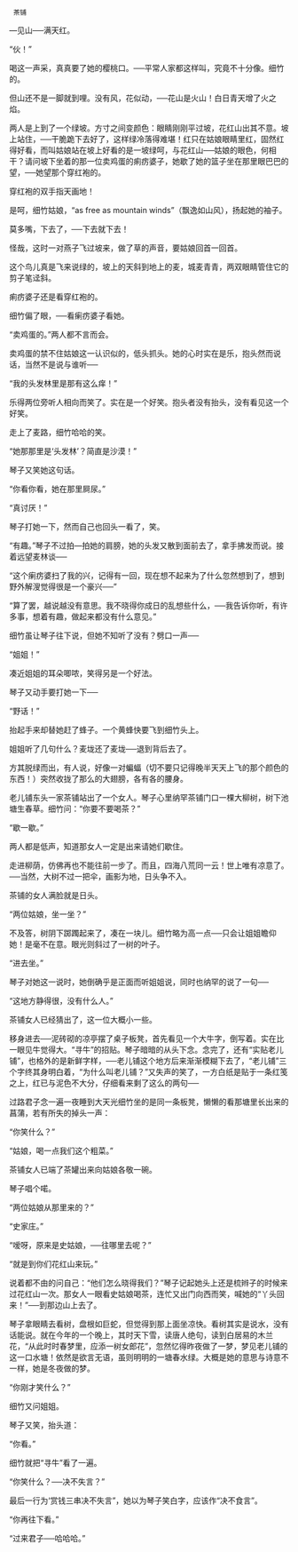      茶铺 

   —见山──满天红。

   “伙！”

   喝这一声采，真真要了她的樱桃口。──平常人家都这样叫，究竟不十分像。细竹的。

   但山还不是一脚就到哩。没有风，花似动，──花山是火山！白日青天增了火之焰。

   两人是上到了一个绿坡。方寸之间变颜色：眼睛刚刚平过坡，花红山出其不意。坡上站住，──干脆跪下去好了，这样绿冷落得难堪！红只在姑娘眼睛里红，固然红得好看，而叫姑娘站在坡上好看的是一坡绿呵，与花红山──姑娘的眼色，何相干？请问坡下坐着的那一位卖鸡蛋的痢疠婆子，她歇了她的篮子坐在那里眼巴巴的望，──她望那个穿红袍的。

   穿红袍的双手指天画地！

   是呵，细竹姑娘，“as free as mountain winds”（飘逸如山风），扬起她的袖子。

   莫多嘴，下去了，──下去就下去！

   怪哉，这时一对燕子飞过坡来，做了草的声音，要姑娘回首一回首。

   这个鸟儿真是飞来说绿的，坡上的天斜到地上的麦，城麦青青，两双眼睛管住它的剪子笔迳斜。

   痢疠婆子还是看穿红袍的。

   细竹偏了眼，──看瘌疠婆子看她。

   “卖鸡蛋的。”两人都不言而会。

   卖鸡蛋的禁不住姑娘这一认识似的，低头抓头。她的心时实在是乐，抱头然而说话，当然不是说与谁听──

   “我的头发林里是那有这么痒！”

   乐得两位旁听人相向而笑了。实在是一个好笑。抱头者没有抬头，没有看见这一个好笑。

   走上了麦路，细竹哈哈的笑。

   “她那那里是‘头发林’？简直是沙漠！”

   琴子又笑她这句话。

   “你看你看，她在那里屙尿。”

   “真讨厌！”

   琴子打她一下，然而自己也回头一看了，笑。

   “有趣。”琴子不过拍—拍她的肩膀，她的头发又散到面前去了，拿手拂发而说。接着远望麦林谈──

   “这个瘌疠婆扫了我的兴，记得有一回，现在想不起来为了什么忽然想到了，想到野外解溲觉得很是一个豪兴──”

   “算了罢，越说越没有意思。我不晓得你成日的乱想些什么，──我告诉你听，有许多事，想着有趣，做起来都没有什么意见。”

   细竹虽让琴子往下说，但她不知听了没有？劈口一声──

   “姐姐！”

   凑近姐姐的耳朵唧哝，笑得另是一个好法。

   琴子又动手要打她一下──

   “野话！”

   抬起手来却替她赶了蜂子。一个黄蜂快要飞到细竹头上。

   姐姐听了几句什么？麦垅还了麦垅──退到背后去了。

   方其脱绿而出，有人说，好像一对蝙蝠（切不要只记得晚半天天上飞的那个颜色的东西！）突然收拢了那么的大翅膀，各有各的腰身。

   老儿铺东头一家茶铺站出了一个女人。琴子心里纳罕茶铺门口一棵大柳树，树下池塘生春草。细竹问：“你要不要喝茶？”

   “歇一歇。”

   两人都是低声，知道那女人一定是出来请她们歇住。

   走进柳荫，仿佛再也不能往前一步了。而且，四海八荒同一云！世上唯有凉意了。──当然，大树不过一把伞，画影为地，日头争不入。

   茶铺的女人满脸就是日头。

   “两位姑娘，坐一坐？”

   不及答，树阴下踯躅起来了，凑在一块儿。细竹略为高一点──只会让姐姐瞻仰她！是毫不在意。眼光则斜过了一树的叶子。

   “进去坐。”

   琴子对她这一说时，她倒确乎是正面而听姐姐说，同时也纳罕的说了一句──

   “这地方静得很，没有什么人。”

   茶铺女人已经猜出了，这一位大概小一些。

   移身进去──泥砖砌的凉亭摆了桌子板凳，首先看见一个大牛字，倒写着。实在比一眼见牛觉得大。“寻牛”的招贴。琴子暗暗的从头下念。念完了，还有“实贴老儿铺”，也格外的是新鲜字样，──老儿铺这个地方后来渐渐模糊下去了，“老儿铺”三个字终其身明白着，“为什么叫老儿铺？”又失声的笑了，一方白纸是贴于一条红笺之上，红已与泥色不大分，仔细看来剩了这么的两句──

   过路君子念一遍一夜睡到大天光细竹坐的是同一条板凳，懒懒的看那塘里长出来的菖蒲，若有所失的掉头一声：

   “你笑什么？”

   “姑娘，喝一点我们这个粗菜。”

   茶铺女人已端了茶罐出来向姑娘各敬一碗。

   琴子唱个喏。

   “两位姑娘从那里来的？”

   “史家庄。”

   “嗳呀，原来是史姑娘，──往哪里去呢？”

   “就是到你们花红山来玩。”

   说着都不由的问自己：“他们怎么晓得我们？”琴子记起她头上还是梳辫子的时候来过花红山一次。那女人一眼看史姑娘喝茶，连忙又出门向西而笑，喊她的“丫头回来！”──到那边山上去了。

   琴子拿眼睛去看树，盘根如巨蛇，但觉得到那上面坐凉快。看树其实是说水，没有话能说。就在今年的一个晚上，其时天下雪，读唐人绝句，读到白居易的木兰花，“从此时时春梦里，应添一树女郎花”，忽然忆得昨夜做了一梦，梦见老儿铺的这一口水塘！依然是欲言无语，虽则明明的一塘春水绿。大概是她的意思与诗意不一样，她是冬夜做的梦。

   “你刚才笑什么？”

   细竹又问姐姐。

   琴子又笑，抬头道：

   “你看。”

   细竹就把“寻牛”看了一遍。

   “你笑什么？──决不失言？”

   最后一行为‘赏钱三串决不失言”，她以为琴子笑白字，应该作“决不食言”。

   “你再往下看。”

   “过来君子──哈哈哈。”  

